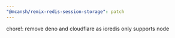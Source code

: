 ```yaml
---
"@mcansh/remix-redis-session-storage": patch
---
```


chore!: remove deno and cloudflare as ioredis only supports node
